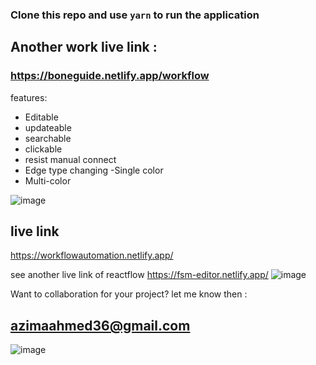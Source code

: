 ### Clone this repo and use `yarn` to run the application

## Another work live link :
### https://boneguide.netlify.app/workflow
features: 
- Editable 
- updateable
- searchable 
- clickable 
- resist manual connect
- Edge type changing
-Single color 
- Multi-color

![image](https://user-images.githubusercontent.com/67516192/229745209-f4679186-5cec-401c-9b8d-1e5066a3aeb0.png)

## live link 
https://workflowautomation.netlify.app/

see another live link of reactflow
https://fsm-editor.netlify.app/
![image](https://user-images.githubusercontent.com/67516192/229745803-dfeee1e7-8e3f-4673-8910-918b664caa51.png)


Want to collaboration for your project?
let me know then : 
## azimaahmed36@gmail.com
![image](https://user-images.githubusercontent.com/67516192/218781461-0aac3060-ee8d-442b-a2ff-31bb1b9031a4.png)
